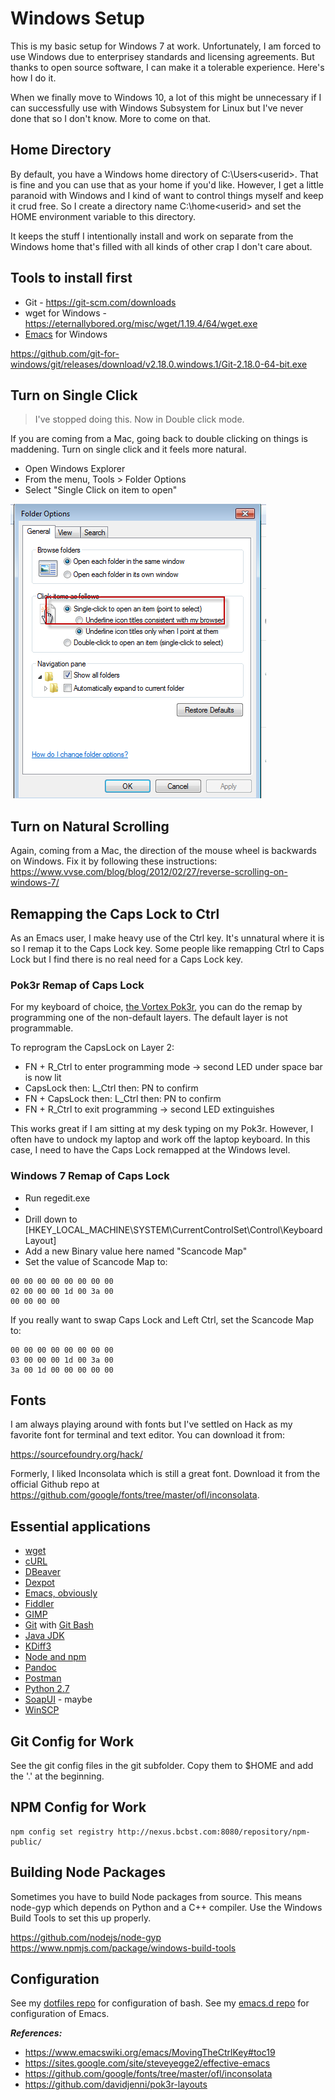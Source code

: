 # Windows Setup

This is my basic setup for Windows 7 at work. Unfortunately, I am forced to use Windows
due to enterprisey standards and licensing agreements. But thanks to open source software,
I can make it a tolerable experience. Here's how I do it. 

When we finally move to Windows 10, a lot of this might be unnecessary if I can successfully
use with Windows Subsystem for Linux but I've never done that so I don't know. More to come
on that.

## Home Directory

By default, you have a Windows home directory of C:\Users\<userid>. That is fine and 
you can use that as your home if you'd like. However, I get a little paranoid with
Windows and I kind of want to control things myself and keep it crud free. So I create
a directory name C:\home\<userid> and set the HOME environment variable to this directory.

It keeps the stuff I intentionally install and work on separate from the Windows home
that's filled with all kinds of other crap I don't care about.


## Tools to install first

* Git - https://git-scm.com/downloads
* wget for Windows - https://eternallybored.org/misc/wget/1.19.4/64/wget.exe
* [Emacs](https://www.gnu.org/software/emacs/download.html) for Windows

https://github.com/git-for-windows/git/releases/download/v2.18.0.windows.1/Git-2.18.0-64-bit.exe

## Turn on Single Click

> I've stopped doing this. Now in Double click mode. 

If you are coming from a Mac, going back to double clicking on things is maddening. 
Turn on single click and it feels more natural.

* Open Windows Explorer
* From the menu, Tools > Folder Options
* Select "Single Click on item to open"

![Single click](images/singleclick.png)


## Turn on Natural Scrolling

Again, coming from a Mac, the direction of the mouse wheel is backwards on Windows.
Fix it by following these instructions: https://www.vvse.com/blog/blog/2012/02/27/reverse-scrolling-on-windows-7/


## Remapping the Caps Lock to Ctrl

As an Emacs user, I make heavy use of the Ctrl key. It's unnatural where it is
so I remap it to the Caps Lock key. Some people like remapping Ctrl to Caps Lock
but I find there is no real need for a Caps Lock key.

### Pok3r Remap of Caps Lock

For my keyboard of choice, [the Vortex Pok3r](https://www.amazon.com/Mechanical-Keyboard-Keycaps-Cherry-Mx-Blue/dp/B00OFM51L2/), you can do the remap by programming
one of the non-default layers. The default layer is not programmable.

To reprogram the CapsLock on Layer 2:

* FN + R_Ctrl to enter programming mode -> second LED under space bar is now lit
* CapsLock then: L_Ctrl then: PN to confirm
* FN + CapsLock then: L_Ctrl then: PN to confirm
* FN + R_Ctrl to exit programming -> second LED extinguishes

This works great if I am sitting at my desk typing on my Pok3r. However, I often
have to undock my laptop and work off the laptop keyboard. In this case, I need
to have the Caps Lock remapped at the Windows level.

### Windows 7 Remap of Caps Lock

* Run regedit.exe
* 
* Drill down to [HKEY_LOCAL_MACHINE\SYSTEM\CurrentControlSet\Control\Keyboard Layout]
* Add a new Binary value here named "Scancode Map"
* Set the value of Scancode Map to:

```
00 00 00 00 00 00 00 00
02 00 00 00 1d 00 3a 00
00 00 00 00
```

If you really want to swap Caps Lock and Left Ctrl, set the Scancode Map to:

```
00 00 00 00 00 00 00 00
03 00 00 00 1d 00 3a 00
3a 00 1d 00 00 00 00 00
```

## Fonts

I am always playing around with fonts but I've settled on Hack as my
favorite font for terminal and text editor. You can download it from:

https://sourcefoundry.org/hack/

Formerly, I liked Inconsolata which is still a great font. Download it from 
the official Github repo at https://github.com/google/fonts/tree/master/ofl/inconsolata.

## Essential applications

* [wget](https://eternallybored.org/misc/wget/1.19.4/64/wget.exe)
* [cURL](https://curl.haxx.se/download.html)
* [DBeaver](https://dbeaver.io/)
* [Dexpot](https://dexpot.de/)
* [Emacs, obviously ](https://www.gnu.org/software/emacs/download.html)
* [Fiddler](https://www.telerik.com/fiddler)
* [GIMP](https://www.gimp.org/downloads/Windows.html)
* [Git](https://git-scm.com/download/win) with [Git Bash](https://gitforwindows.org/)
* [Java JDK](http://www.oracle.com/technetwork/java/javase/downloads/jdk8-downloads-2133151.html)
* [KDiff3](http://kdiff3.sourceforge.net/)
* [Node and npm](https://nodejs.org/en/)
* [Pandoc](https://pandoc.org/installing.html)
* [Postman](https://www.getpostman.com/)
* [Python 2.7](https://www.python.org/downloads/windows/)
* [SoapUI](https://www.soapui.org/) - maybe
* [WinSCP](https://winscp.net/eng/download.php)

## Git Config for Work

See the git config files in the git subfolder.
Copy them to $HOME and add the '.' at the beginning.


## NPM Config for Work

```
npm config set registry http://nexus.bcbst.com:8080/repository/npm-public/

```


## Building Node Packages

Sometimes you have to build Node packages from source. This means node-gyp
which depends on Python and a C++ compiler. Use the Windows Build Tools to set this up
properly.

https://github.com/nodejs/node-gyp
https://www.npmjs.com/package/windows-build-tools


## Configuration

See my [dotfiles repo](https://github.com/andrunix/dotfiles) for configuration of bash.
See my [emacs.d repo](https://github.com/andrunix/emacs.d) for configuration of Emacs.


***References:***

* https://www.emacswiki.org/emacs/MovingTheCtrlKey#toc19
* https://sites.google.com/site/steveyegge2/effective-emacs
* https://github.com/google/fonts/tree/master/ofl/inconsolata
* https://github.com/davidjenni/pok3r-layouts



